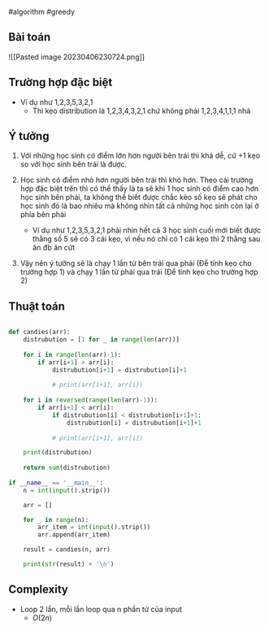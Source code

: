 #algorithm #greedy  

## Bài toán
![[Pasted image 20230406230724.png]]

## Trường hợp đặc biệt
- Ví dụ như 1,2,3,5,3,2,1
	- Thì kẹo distribution là 1,2,3,4,3,2,1 chứ không phải 1,2,3,4,1,1,1 nhá

## Ý tưởng
1.  Với những học sinh có điểm lớn hơn người bên trái thì khá dễ, cứ +1 kẹo so với học sinh bên trái là được.
2. Học sinh có điểm nhỏ hơn người bên trái thì khó hơn. Theo cái trường hợp đặc biệt trên thì có thể thấy là ta sẽ khi 1 học sinh có điểm cao hơn học sinh bên phải, ta không thể biết được chắc kèo số kẹo sẽ phát cho học sinh đó là bao nhiêu mà không nhìn tất cả những học sinh còn lại ở phía bên phải
	- Ví dụ như 1,2,3,5,3,2,1 phải nhìn hết cả 3 học sinh cuối mới biết được thằng số 5 sẽ có 3 cái kẹo, vì nếu nó chỉ có 1 cái kẹo thì 2 thằng sau ăn đb ăn cứt

3. Vậy nên ý tưởng sẽ là chạy 1 lần từ bên trái qua phải (Để tính kẹo cho trường hợp 1) và chạy 1 lần từ phải qua trái (Để tính kẹo cho trường hợp 2)

## Thuật toán
```python

def candies(arr):
    distrubution = [1 for _ in range(len(arr))]
    
    for i in range(len(arr)-1):
        if arr[i+1] > arr[i]:
            distrubution[i+1] = distrubution[i]+1
            
            # print(arr[i+1], arr[i])
        
    for i in reversed(range(len(arr)-1)):
        if arr[i+1] < arr[i]:
            if distrubution[i] < distrubution[i+1]+1:
                distrubution[i] = distrubution[i+1]+1 
            
            # print(arr[i+1], arr[i])

    print(distrubution)
            
    return sum(distrubution)
    
if __name__ == '__main__':
    n = int(input().strip())

    arr = []

    for _ in range(n):
        arr_item = int(input().strip())
        arr.append(arr_item)

    result = candies(n, arr)

    print(str(result) + '\n')

```

## Complexity
- Loop 2 lần, mỗi lần loop qua n phần tử của input
	- $O(2n)$